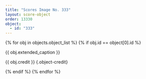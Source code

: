```yaml
---
title: "Scores Image No. 333"
layout: score-object
order: 13330
object:
  - id: "333"
---
```


{% for obj in objects.object_list %}
{% if obj.id == object[0].id %}

{{ obj.extended_caption }}

{{ obj.credit }} {.object-credit}

{% endif %}
{% endfor %}
